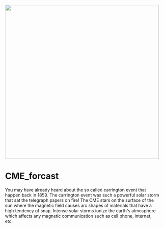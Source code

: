 
<p align="left">
  <img width="500" src="Assets/3._cme_gif_11660.gif" >
</p>

# CME_forcast
 
You may have already heard about the so called carrington event that happen back in 1859. 
The carrington event was such a powerful solar storm that sat the telegraph papers on fire!
The CME stars on the surface of the sun where the magnetic field causes arc shapes of materials that have a high tendency of snap.
Intense solar storms ionize the earth's atmosphere which affects any magnetic communication such as cell phone, internet, etc.

